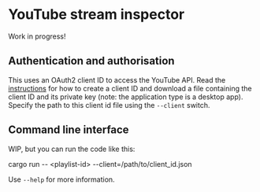 # YouTube stream inspector

Work in progress!

## Authentication and authorisation

This uses an OAuth2 client ID to access the YouTube API. Read the [instructions](https://developers.google.com/identity/protocols/oauth2#installed) for how to create a client ID and download a file containing the client ID and its private key (note: the application type is a desktop app). Specify the path to this client id file using the `--client` switch.

## Command line interface

WIP, but you can run the code like this:

cargo run -- &lt;playlist-id&gt; --client=/path/to/client_id.json

Use `--help` for more information.